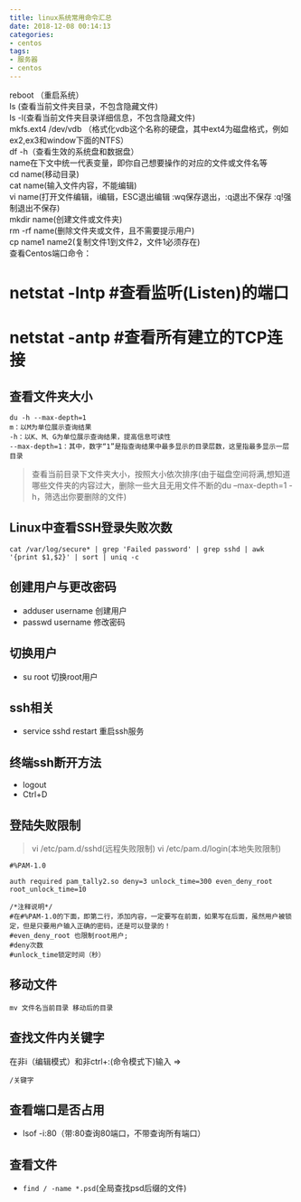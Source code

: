 ```yaml
---
title: linux系统常用命令汇总
date: 2018-12-08 00:14:13
categories:
- centos
tags: 
- 服务器
- centos
---
```


reboot （重启系统）  
ls (查看当前文件夹目录，不包含隐藏文件)  
ls -l(查看当前文件夹目录详细信息，不包含隐藏文件)  
mkfs.ext4 /dev/vdb （格式化vdb这个名称的硬盘，其中ext4为磁盘格式，例如ex2,ex3和window下面的NTFS）  
df -h（查看生效的系统盘和数据盘）  
name在下文中统一代表变量，即你自己想要操作的对应的文件或文件名等  
cd name(移动目录)  
cat name(输入文件内容，不能编辑)  
vi name(打开文件编辑，i编辑，ESC退出编辑 :wq保存退出，:q退出不保存 :q!强制退出不保存)  
mkdir name(创建文件或文件夹)  
rm -rf name(删除文件夹或文件，且不需要提示用户)  
cp name1 name2(复制文件1到文件2，文件1必须存在)  
查看Centos端口命令：  
# netstat -lntp #查看监听(Listen)的端口  
# netstat -antp #查看所有建立的TCP连接  

## 查看文件夹大小
```
du -h --max-depth=1
m：以M为单位展示查询结果
-h：以K、M、G为单位展示查询结果，提高信息可读性
--max-depth=1：其中，数字“1”是指查询结果中最多显示的目录层数，这里指最多显示一层目录
```
> 查看当前目录下文件夹大小，按照大小依次排序(由于磁盘空间将满,想知道哪些文件夹的内容过大，删除一些大且无用文件不断的du –max-depth=1 -h，筛选出你要删除的文件)

## Linux中查看SSH登录失败次数
```
cat /var/log/secure* | grep 'Failed password' | grep sshd | awk '{print $1,$2}' | sort | uniq -c
```

## 创建用户与更改密码
* adduser username 创建用户
* passwd username  修改密码

## 切换用户
* su root 切换root用户

## ssh相关
* service sshd restart 重启ssh服务

## 终端ssh断开方法
* logout
* Ctrl+D

## 登陆失败限制
> vi /etc/pam.d/sshd(远程失败限制) vi /etc/pam.d/login(本地失败限制)
```
#%PAM-1.0

auth required pam_tally2.so deny=3 unlock_time=300 even_deny_root root_unlock_time=10

/*注释说明*/
#在#%PAM-1.0的下面，即第二行，添加内容，一定要写在前面，如果写在后面，虽然用户被锁定，但是只要用户输入正确的密码，还是可以登录的！
#even_deny_root 也限制root用户;
#deny次数
#unlock_time锁定时间（秒）
```

## 移动文件
```
mv 文件名当前目录 移动后的目录
```

## 查找文件内关键字
在非i（编辑模式）和非ctrl+:(命令模式下)输入 =>
```
/关键字
```

## 查看端口是否占用
* lsof -i:80（带:80查询80端口，不带查询所有端口）

## 查看文件
* <code>find / -name *.psd</code>(全局查找psd后缀的文件)
